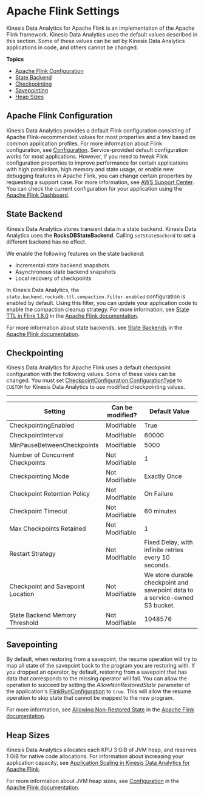 # Apache Flink Settings<a name="reference-flink-settings.title"></a>

Kinesis Data Analytics for Apache Flink is an implementation of the Apache Flink framework\. Kinesis Data Analytics uses the default values described in this section\. Some of these values can be set by Kinesis Data Analytics applications in code, and others cannot be changed\.

**Topics**
+ [Apache Flink Configuration](#apache-flink-configuration)
+ [State Backend](#reference-defaults-state-backend)
+ [Checkpointing](#reference-defaults-checkpoint)
+ [Savepointing](#reference-defaults-savepoint)
+ [Heap Sizes](#reference-defaults-heap)

## Apache Flink Configuration<a name="apache-flink-configuration"></a>

Kinesis Data Analytics provides a default Flink configuration consisting of Apache Flink\-recommended values for most properties and a few based on common application profiles\. For more information about Flink configuration, see [Configuration](https://nightlies.apache.org/flink/flink-docs-master/docs/deployment/config/)\. Service\-provided default configuration works for most applications\. However, if you need to tweak Flink configuration properties to improve performance for certain applications with high parallelism, high memory and state usage, or enable new debugging features in Apache Flink, you can change certain properties by requesting a support case\. For more information, see [AWS Support Center](https://console.aws.amazon.com/support/home#/)\. You can check the current configuration for your application using the [Apache Flink Dashboard](https://docs.aws.amazon.com/kinesisanalytics/latest/java/how-dashboard.html)\.

## State Backend<a name="reference-defaults-state-backend"></a>

Kinesis Data Analytics stores transient data in a state backend\. Kinesis Data Analytics uses the **RocksDBStateBackend**\. Calling `setStateBackend` to set a different backend has no effect\. 

We enable the following features on the state backend:
+ Incremental state backend snapshots
+ Asynchronous state backend snapshots
+ Local recovery of checkpoints

In Kinesis Data Analytics, the `state.backend.rocksdb.ttl.compaction.filter.enabled` configuration is enabled by default\. Using this filter, you can update your application code to enable the compaction cleanup strategy\. For more information, see [State TTL in Flink 1\.8\.0](https://flink.apache.org/2019/05/19/state-ttl.html) in the [Apache Flink documentation](https://ci.apache.org/projects/flink/flink-docs-release-1.11/)\.

For more information about state backends, see [State Backends](https://ci.apache.org/projects/flink/flink-docs-release-1.11/ops/state/state_backends.html) in the [Apache Flink documentation](https://ci.apache.org/projects/flink/flink-docs-release-1.11/)\.

## Checkpointing<a name="reference-defaults-checkpoint"></a>

Kinesis Data Analytics for Apache Flink uses a default checkpoint configuration with the following values\. Some of these vales can be changed\. You must set [CheckpointConfiguration\.ConfigurationType](https://docs.aws.amazon.com/kinesisanalytics/latest/apiv2/API_CheckpointConfiguration.html) to `CUSTOM` for Kinesis Data Analytics to use modified checkpointing values\.


****  

| Setting | Can be modified? | Default Value | 
| --- | --- | --- | 
| CheckpointingEnabled | Modifiable | True | 
| CheckpointInterval | Modifiable | 60000 | 
| MinPauseBetweenCheckpoints | Modifiable | 5000 | 
| Number of Concurrent Checkpoints | Not Modifiable | 1 | 
| Checkpointing Mode | Not Modifiable | Exactly Once | 
| Checkpoint Retention Policy | Not Modifiable | On Failure | 
| Checkpoint Timeout | Not Modifiable | 60 minutes | 
| Max Checkpoints Retained | Not Modifiable | 1 | 
| Restart Strategy | Not Modifiable | Fixed Delay, with infinite retries every 10 seconds\. | 
| Checkpoint and Savepoint Location | Not Modifiable | We store durable checkpoint and savepoint data to a service\-owned S3 bucket\. | 
| State Backend Memory Threshold | Not Modifiable | 1048576 | 

## Savepointing<a name="reference-defaults-savepoint"></a>

By default, when restoring from a savepoint, the resume operation will try to map all state of the savepoint back to the program you are restoring with\. If you dropped an operator, by default, restoring from a savepoint that has data that corresponds to the missing operator will fail\. You can allow the operation to succeed by setting the *AllowNonRestoredState* parameter of the application's [FlinkRunConfiguration](https://docs.aws.amazon.com/kinesisanalytics/latest/apiv2/API_FlinkRunConfiguration.html) to `true`\. This will allow the resume operation to skip state that cannot be mapped to the new program\.

For more information, see [ Allowing Non\-Restored State](https://ci.apache.org/projects/flink/flink-docs-release-1.11/ops/state/savepoints.html#allowing-non-restored-state) in the [Apache Flink documentation](https://ci.apache.org/projects/flink/flink-docs-release-1.11/)\.

## Heap Sizes<a name="reference-defaults-heap"></a>

Kinesis Data Analytics allocates each KPU 3 GiB of JVM heap, and reserves 1 GiB for native code allocations\. For information about increasing your application capacity, see [Application Scaling in Kinesis Data Analytics for Apache Flink](how-scaling.md)\. 

For more information about JVM heap sizes, see [Configuration](https://ci.apache.org/projects/flink/flink-docs-release-1.11/ops/config.html) in the [Apache Flink documentation](https://ci.apache.org/projects/flink/flink-docs-release-1.11/)\.